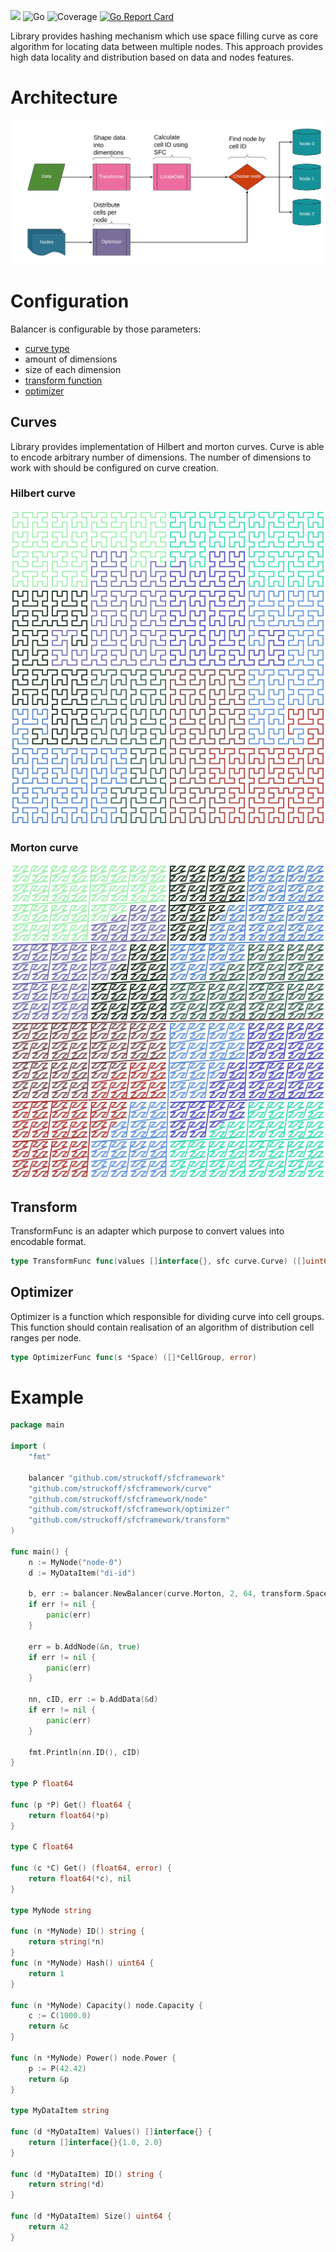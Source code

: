 [![](https://godoc.org/github.com/https://godoc.org/github.com/struckoff/sfcframework?status.svg)](https://godoc.org/github.com/struckoff/sfcframework)
![Go](https://github.com/struckoff/sfcframework/workflows/Go/badge.svg?branch=master)
![Coverage](https://s3.amazonaws.com/assets.coveralls.io/badges/coveralls_96.svg?branch=master)
[![Go Report Card](https://goreportcard.com/badge/github.com/struckoff/sfcframework)](https://goreportcard.com/report/github.com/struckoff/sfcframework)

Library provides hashing mechanism which use space filling curve as core algorithm for locating data between multiple nodes.
This approach provides high data locality and distribution based on data and nodes features.

# Architecture
![scheme](images/scheme.png)

# Configuration
Balancer is configurable by those parameters:
 + [curve type](#curves)
 + amount of dimensions
 + size of each dimension
 + [transform function](#transform)
 + [optimizer](#optimizer)
## Curves
Library provides implementation of Hilbert and morton curves.
Curve is able to encode arbitrary number of dimensions.
The number of dimensions to work with should be configured on curve creation. 
### Hilbert curve
![hilbert](images/hil.png)
### Morton curve
![morton](images/mor.png)

## Transform
TransformFunc is an adapter which purpose to convert values into encodable format.
````go
type TransformFunc func(values []interface{}, sfc curve.Curve) ([]uint64, error)
````
## Optimizer
Optimizer is a function which responsible for dividing curve into cell groups.
This function should contain realisation of an algorithm of distribution cell ranges per node.
````go
type OptimizerFunc func(s *Space) ([]*CellGroup, error)
````

# Example
````go
package main

import (
	"fmt"

	balancer "github.com/struckoff/sfcframework"
	"github.com/struckoff/sfcframework/curve"
	"github.com/struckoff/sfcframework/node"
	"github.com/struckoff/sfcframework/optimizer"
	"github.com/struckoff/sfcframework/transform"
)

func main() {
	n := MyNode("node-0")
	d := MyDataItem("di-id")

	b, err := balancer.NewBalancer(curve.Morton, 2, 64, transform.SpaceTransform, optimizer.PowerRangeOptimizer, nil)
	if err != nil {
		panic(err)
	}

	err = b.AddNode(&n, true)
	if err != nil {
		panic(err)
	}

	nn, cID, err := b.AddData(&d)
	if err != nil {
		panic(err)
	}

	fmt.Println(nn.ID(), cID)
}

type P float64

func (p *P) Get() float64 {
	return float64(*p)
}

type C float64

func (c *C) Get() (float64, error) {
	return float64(*c), nil
}

type MyNode string

func (n *MyNode) ID() string {
	return string(*n)
}
func (n *MyNode) Hash() uint64 {
	return 1
}

func (n *MyNode) Capacity() node.Capacity {
	c := C(1000.0)
	return &c
}

func (n *MyNode) Power() node.Power {
	p := P(42.42)
	return &p
}

type MyDataItem string

func (d *MyDataItem) Values() []interface{} {
	return []interface{}{1.0, 2.0}
}

func (d *MyDataItem) ID() string {
	return string(*d)
}

func (d *MyDataItem) Size() uint64 {
	return 42
}
````
